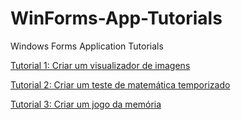 # WinForms-App-Tutorials
Windows Forms Application Tutorials

<p><a href="https://docs.microsoft.com/pt-br/visualstudio/ide/tutorial-1-create-a-picture-viewer" target="_blank">Tutorial 1: Criar um visualizador de imagens</a></p>
<p><a href="https://docs.microsoft.com/pt-br/visualstudio/ide/tutorial-2-create-a-timed-math-quiz" target="_blank">Tutorial 2: Criar um teste de matemática temporizado</a></p>
<p><a href="https://docs.microsoft.com/pt-br/visualstudio/ide/tutorial-3-create-a-matching-game" target="_blank">Tutorial 3: Criar um jogo da memória</a></p>
